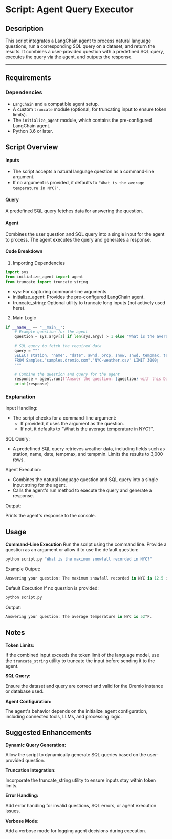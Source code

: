 # Script: Agent Query Executor

## Description
This script integrates a LangChain agent to process natural language questions, run a corresponding SQL query on a dataset, and return the results. It combines a user-provided question with a predefined SQL query, executes the query via the agent, and outputs the response.

---

## Requirements

### **Dependencies**
- `LangChain` and a compatible agent setup.
- A custom `truncate` module (optional, for truncating input to ensure token limits).
- The `initialize_agent` module, which contains the pre-configured LangChain agent.
- Python 3.6 or later.


## Script Overview

#### Inputs

- The script accepts a natural language question as a command-line argument.
- If no argument is provided, it defaults to `"What is the average temperature in NYC?"`.

#### Query
A predefined SQL query fetches data for answering the question.

#### Agent
Combines the user question and SQL query into a single input for the agent to process.
The agent executes the query and generates a response.

#### Code Breakdown

1. Importing Dependencies
```python
import sys
from initialize_agent import agent
from truncate import truncate_string
```
- sys: For capturing command-line arguments.
- initialize_agent: Provides the pre-configured LangChain agent.
- truncate_string: Optional utility to truncate long inputs (not actively used here).

2. Main Logic

```python
if __name__ == "__main__":
    # Example question for the agent
    question = sys.argv[1] if len(sys.argv) > 1 else "What is the average temperature in NYC?"

    # SQL query to fetch the required data
    query = """
    SELECT station, "name", "date", awnd, prcp, snow, snwd, tempmax, tempmin  
    FROM Samples."samples.dremio.com"."NYC-weather.csv" LIMIT 3000;
    """

    # Combine the question and query for the agent
    response = agent.run(f"Answer the question: {question} with this Data: {query}")
    print(response)
```

### Explanation
Input Handling:

- The script checks for a command-line argument:
    - If provided, it uses the argument as the question.
    - If not, it defaults to "What is the average temperature in NYC?".

SQL Query:

- A predefined SQL query retrieves weather data, including fields such as station, name, date, tempmax, and tempmin.
Limits the results to 3,000 rows.

Agent Execution:

- Combines the natural language question and SQL query into a single input string for the agent.
- Calls the agent's run method to execute the query and generate a response.

Output:

Prints the agent's response to the console.

## Usage

**Command-Line Execution**
Run the script using the command line. Provide a question as an argument or allow it to use the default question:

```bash
python script.py "What is the maximum snowfall recorded in NYC?"
```
Example Output:

```csharp
Answering your question: The maximum snowfall recorded in NYC is 12.5 inches on January 23, 2016.
```
Default Execution
If no question is provided:

```bash
python script.py
```

Output:

```csharp
Answering your question: The average temperature in NYC is 52°F.
```

## Notes

**Token Limits:**

If the combined input exceeds the token limit of the language model, use the `truncate_string` utility to truncate the input before sending it to the agent.

**SQL Query:**

Ensure the dataset and query are correct and valid for the Dremio instance or database used.

**Agent Configuration:**

The agent's behavior depends on the initialize_agent configuration, including connected tools, LLMs, and processing logic.

## Suggested Enhancements
**Dynamic Query Generation:**

Allow the script to dynamically generate SQL queries based on the user-provided question.

**Truncation Integration:**

Incorporate the truncate_string utility to ensure inputs stay within token limits.

**Error Handling:**

Add error handling for invalid questions, SQL errors, or agent execution issues.

**Verbose Mode:**

Add a verbose mode for logging agent decisions during execution.